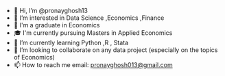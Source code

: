 - 👋 Hi, I’m @pronayghosh13
- 👀 I’m interested in Data Science ,Economics ,Finance
- 🎒 I'm a graduate in Economics
- 🎓 I'm currently pursuing Masters in Applied Economics
- 🌱 I’m currently learning Python ,R , Stata 
- 💞️ I’m looking to collaborate on any data project (especially on the topics of Economics) 
- 📫 How to reach me email: pronayghosh013@gmail.com

<!---
pronayghosh13/pronayghosh13 is a ✨ special ✨ repository because its `README.md` (this file) appears on your GitHub profile.
You can click the Preview link to take a look at your changes.
--->
